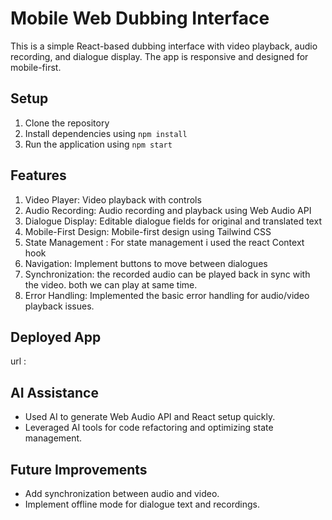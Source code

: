 # Mobile Web Dubbing Interface

This is a simple React-based dubbing interface with video playback, audio recording, and dialogue display. The app is responsive and designed for mobile-first.

## Setup

1. Clone the repository
2. Install dependencies using `npm install`
3. Run the application using `npm start`

## Features

1. Video Player: Video playback with controls
2. Audio Recording: Audio recording and playback using Web Audio API
3. Dialogue Display: Editable dialogue fields for original and translated text
4. Mobile-First Design: Mobile-first design using Tailwind CSS
5. State Management : For state management i used the react Context hook
6. Navigation: Implement buttons to move between dialogues 
7. Synchronization:  the recorded audio can be played back in sync with the video. both we can play at same time.
8. Error Handling: Implemented the basic error handling for audio/video playback issues.

## Deployed App
url :

## AI Assistance

- Used AI to generate Web Audio API and React setup quickly.
- Leveraged AI tools for code refactoring and optimizing state management.

## Future Improvements

- Add synchronization between audio and video.
- Implement offline mode for dialogue text and recordings.
